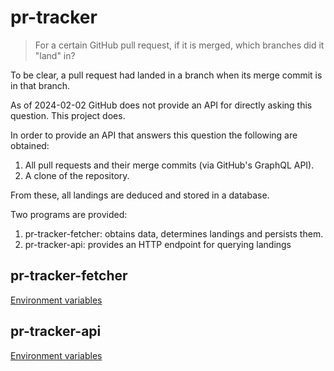 # pr-tracker

> For a certain GitHub pull request, if it is merged, which branches did it "land" in?

To be clear, a pull request had landed in a branch when its merge commit is in that branch.

As of 2024-02-02 GitHub does not provide an API for directly asking this question.
This project does.

In order to provide an API that answers this question the following are obtained:

1. All pull requests and their merge commits (via GitHub's GraphQL API).
2. A clone of the repository.

From these, all landings are deduced and stored in a database.

Two programs are provided:

1. pr-tracker-fetcher: obtains data, determines landings and persists them.
2. pr-tracker-api: provides an HTTP endpoint for querying landings

## pr-tracker-fetcher
[Environment variables](https://molybdenumsoftware.github.io/pr-tracker/pr_tracker_fetcher_config/struct.Environment.html)

## pr-tracker-api
[Environment variables](https://molybdenumsoftware.github.io/pr-tracker/pr_tracker_api_config/struct.Environment.html)
